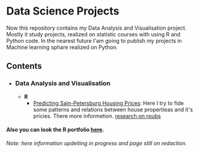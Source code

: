 # Data Science Projects

Now this repository contains my Data Analysis and Visualisation project. Mostly it study projects, realized on statistic courses with using R and Python code. In the nearest future I'am going to publish my projects in Machine learning sphare realized on Python. 

## Contents

- ### Data Analysis and Visualisation
	- __R__ 
   		 - [Predicting Sain-Petersburg Housing Prices](https://github.com/snegnik/Data-projects/tree/master/Real%20Estate%20Price%20Analysis%20(NMarket%20Data)): Here I try to fide some patterns and relations between house propertieas and it's pricies. There more informetion. [research on rpubs](http://rpubs.com/snegnik/flat_price_spb)

#### Also you can look the R portfolio [here](http://rpubs.com/snegnik/).

_Note: here information updeiting in progress and page still on redaction._
